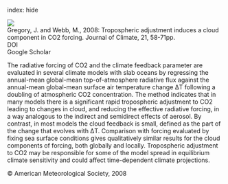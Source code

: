 index: hide

<div class="Citation">
    <div class="Citation-thumb CitationThumb-linked"  data-href="https://doi.org/10.1175/2007jcli1834.1">
      <img src="https://static.claimspace.cloud/climate-study-static/refs/thumbs/7/Gregory_and_Webb_2008-thumb.png" />
    </div>

  <div class="Citation-body">
    <div class="Citation-text">Gregory, J. and Webb, M., 2008: Tropospheric adjustment induces a cloud component in CO2 forcing. <span class="Article-journal">Journal of Climate, </span><span class="Article-volume">21, </span>58-71pp.</div>
    <div class="Citation-links">
      <div class="CitationLink" data-href="https://doi.org/10.1175/2007jcli1834.1">
        <div class="CitationLink-icon CitationLink-Doi"></div>
        <div class="CitationLink-text">DOI</div>
      </div>
      <div class="CitationLink" data-href="https://scholar.google.com/scholar?q=10.1175/2007jcli1834.1">
        <div class="CitationLink-icon CitationLink-Scholar"></div>
        <div class="CitationLink-text">Google Scholar</div>
      </div>
    </div>
  </div>
</div>

The radiative forcing of CO2 and the climate feedback parameter are evaluated in several climate models with slab oceans by regressing the annual-mean global-mean top-of-atmosphere radiative flux against the annual-mean global-mean surface air temperature change ΔT following a doubling of atmospheric CO2 concentration. The method indicates that in many models there is a significant rapid tropospheric adjustment to CO2 leading to changes in cloud, and reducing the effective radiative forcing, in a way analogous to the indirect and semidirect effects of aerosol. By contrast, in most models the cloud feedback is small, defined as the part of the change that evolves with ΔT. Comparison with forcing evaluated by fixing sea surface conditions gives qualitatively similar results for the cloud components of forcing, both globally and locally. Tropospheric adjustment to CO2 may be responsible for some of the model spread in equilibrium climate sensitivity and could affect time-dependent climate projections.

<div class="Citation-copy">
&copy; American Meteorological Society, 2008
</div>